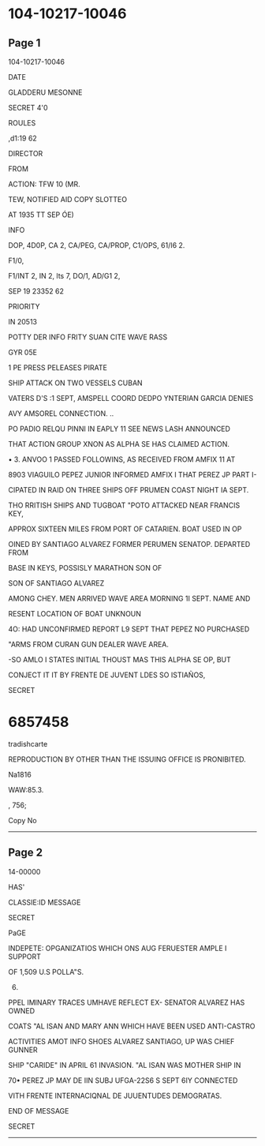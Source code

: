 # 104-10217-10046

## Page 1

104-10217-10046

DATE

GLADDERU MESONNE

SECRET 4'0

ROULES

,d1:19 62

DIRECTOR

FROM

ACTION: TFW 10 (MR.

TEW, NOTIFIED AID COPY SLOTTEO

AT 1935 TT SEP ÓE)

INFO

DOP, 4D0P, CA 2, CA/PEG, CA/PROP, C1/OPS, 61/I6 2.

F1/0,

F1/INT 2, IN 2, lts 7, DO/1, AD/G1 2,

SEP 19 23352 62

PRIORITY

IN 20513

POTTY DER INFO FRITY SUAN CITE WAVE RASS

GYR 05E

1 PE PRESS PELEASES PIRATE

SHIP ATTACK ON TWO VESSELS CUBAN

VATERS D'S :1 SEPT, AMSPELL COORD DEDPO YNTERIAN GARCIA DENIES

AVY AMSOREL CONNECTION. ..

PO PADIO RELQU PINNI IN EAPLY 11 SEE NEWS LASH ANNOUNCED

THAT ACTION GROUP XNON AS ALPHA SE HAS CLAIMED ACTION.

• 3. ANVOO 1 PASSED FOLLOWINS, AS RECEIVED FROM AMFIX 11 AT

8903 VIAGUILO PEPEZ JUNIOR INFORMED AMFIX I THAT PEREZ JP PART I-

CIPATED IN RAID ON THREE SHIPS OFF PRUMEN COAST NIGHT IA SEPT.

THO RRITISH SHIPS AND TUGBOAT "POTO ATTACKED NEAR FRANCIS KEY,

APPROX SIXTEEN MILES FROM PORT OF CATARIEN. BOAT USED IN OP

OINED BY SANTIAGO ALVAREZ FORMER PERUMEN SENATOP. DEPARTED FROM

BASE IN KEYS, POSSISLY MARATHON SON OF

SON OF SANTIAGO ALVAREZ

AMONG CHEY. MEN ARRIVED WAVE AREA MORNING 1I SEPT. NAME AND

RESENT LOCATION OF BOAT UNKNOUN

4O: HAD UNCONFIRMED REPORT L9 SEPT THAT PEPEZ NO PURCHASED

"ARMS FROM CURAN GUN DEALER WAVE AREA.

-SO AMLO I STATES INITIAL THOUST MAS THIS ALPHA SE OP, BUT

CONJECT IT IT BY FRENTE DE JUVENT LDES SO ISTIAÑOS,

SECRET

# 6857458

tradishcarte

REPRODUCTION BY OTHER THAN THE ISSUING OFFICE IS PRONIBITED.

Na1816

WAW:85.3.

, 756;

Copy No

---

## Page 2

14-00000

HAS'

CLASSIE:ID MESSAGE

SECRET

PaGE

INDEPETE: OPGANIZATIOS WHICH ONS AUG FERUESTER AMPLE I SUPPORT

OF 1,509 U.S POLLA"S.

6.

PPEL IMINARY TRACES UMHAVE REFLECT EX- SENATOR ALVAREZ HAS OWNED

COATS "AL ISAN AND MARY ANN WHICH HAVE BEEN USED ANTI-CASTRO

ACTIVITIES AMOT INFO SHOES ALVAREZ SANTIAGO, UP WAS CHIEF GUNNER

SHIP "CARIDE" IN APRIL 61 INVASION. "AL ISAN WAS MOTHER SHIP IN

70• PEREZ JP MAY DE IIN SUBJ UFGA-22S6 S SEPT 6IY CONNECTED

VITH FRENTE INTERNACIQNAL DE JUUENTUDES DEMOGRATAS.

END OF MESSAGE

SECRET

---

